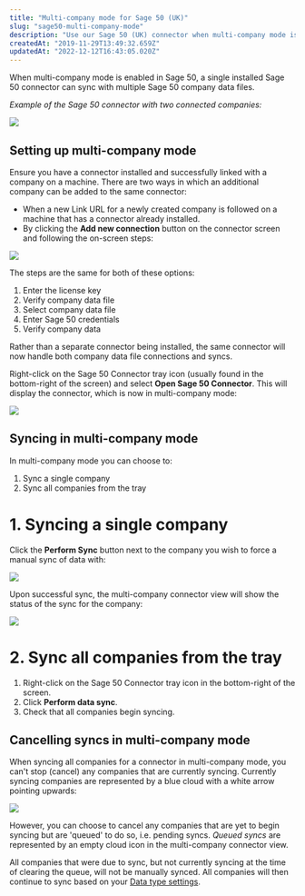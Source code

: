 ```yaml
---
title: "Multi-company mode for Sage 50 (UK)"
slug: "sage50-multi-company-mode"
description: "Use our Sage 50 (UK) connector when multi-company mode is enabled."
createdAt: "2019-11-29T13:49:32.659Z"
updatedAt: "2022-12-12T16:43:05.020Z"
---
```


When multi-company mode is enabled in Sage 50, a single installed Sage 50 connector can sync with multiple Sage 50 company data files.

_Example of the Sage 50 connector with two connected companies:_

<img src="/img/old/4cc7c7e-Sage_50_Multi-company_mode_-_home_screen.png" />

## Setting up multi-company mode

Ensure you have a connector installed and successfully linked with a company on a machine. There are two ways in which an additional company can be added to the same connector:

- When a new Link URL for a newly created company is followed on a machine that has a connector already installed.
- By clicking the **Add new connection** button on the connector screen and following the on-screen steps:

<img src="/img/old/bcb1e5a-Sage_50_Multi-company_mode_-_home_screen_Add_new_connection_button.png" />

The steps are the same for both of these options:

1. Enter the license key
2. Verify company data file
3. Select company data file
4. Enter Sage 50 credentials
5. Verify company data

Rather than a separate connector being installed, the same connector will now handle both company data file connections and syncs.

Right-click on the Sage 50 Connector tray icon (usually found in the bottom-right of the screen) and select **Open Sage 50 Connector**. This will display the connector, which is now in multi-company mode:

<img src="/img/old/f304b80-Sage_50_Multi-company_mode_-_home_screen.png" />

## Syncing in multi-company mode

In multi-company mode you can choose to:

1. Sync a single company
2. Sync all companies from the tray

# 1. Syncing a single company

Click the **Perform Sync** button next to the company you wish to force a manual sync of data with:

<img src="/img/old/9a9a1b5-Sage_50_Multi-company_mode_-_perform_sync_button.png" />

Upon successful sync, the multi-company connector view will show the status of the sync for the company:

<img src="/img/old/d311f65-Sage_50_Multi-company_mode_-_success_sync.png" />

# 2. Sync all companies from the tray

1. Right-click on the Sage 50 Connector tray icon in the bottom-right of the screen.
2. Click **Perform data sync**.
3. Check that all companies begin syncing.

## Cancelling syncs in multi-company mode

When syncing all companies for a connector in multi-company mode, you can't stop (cancel) any companies that are currently syncing. Currently syncing companies are represented by a blue cloud with a white arrow pointing upwards:

<img src="/img/old/c3802a2-Sage_50_Multi-company_mode_-_blue_clouds.png" />

However, you can choose to cancel any companies that are yet to begin syncing but are 'queued' to do so, i.e. pending syncs. _Queued syncs_ are represented by an empty cloud icon in the multi-company connector view.

All companies that were due to sync, but not currently syncing at the time of clearing the queue, will not be manually synced. All companies will then continue to sync based on your [Data type settings](/core-concepts/data-type-settings).
